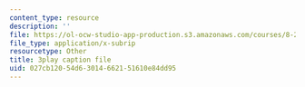 ```yaml
---
content_type: resource
description: ''
file: https://ol-ocw-studio-app-production.s3.amazonaws.com/courses/8-20-introduction-to-special-relativity-january-iap-2021/027cb12054d63014662151610e84dd95_Ac-0-yaHsAg.srt
file_type: application/x-subrip
resourcetype: Other
title: 3play caption file
uid: 027cb120-54d6-3014-6621-51610e84dd95
---
```

